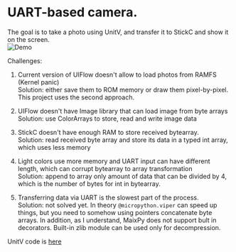 # UART-based camera.
The goal is to take a photo using UnitV, and transfer it to StickC and show it on the screen.  
![Demo](https://i.imgur.com/SvZs45s.gif)
  
Challenges:  
1) Current version of UIFlow doesn't allow to load photos from RAMFS (Kernel panic)  
Solution: either save them to ROM memory or draw them pixel-by-pixel. This project uses the second approach. 
  
2) UIFlow doesn't have Image library that can load image from byte arrays  
Solution: use ColorArrays to store, read and write image data  
  
3) StickC doesn't have enough RAM to store received bytearray.  
Solution: read received byte array and store its data in a typed int array, which uses less memory  
  
4) Light colors use more memory and UART input can have different length, which can corrupt bytearray to array transformation  
Solution: append to array only amount of data that can be divided by 4, which is the number of bytes for int in bytearray.  
  
5) Transferring data via UART is the slowest part of the process.  
Solution: not solved yet. In theory ```@micropython.viper``` can speed up things, but you need to somehow using pointers concatenate byte arrays. In addition, as I understand, MaixPy does not support bult in decorators. Built-in zlib module can be used only for decompression.
  
UnitV code is [here](https://github.com/remixer-dec/M5Stack_Experiments/blob/master/UnitV/MaixPy/UARTCamera)